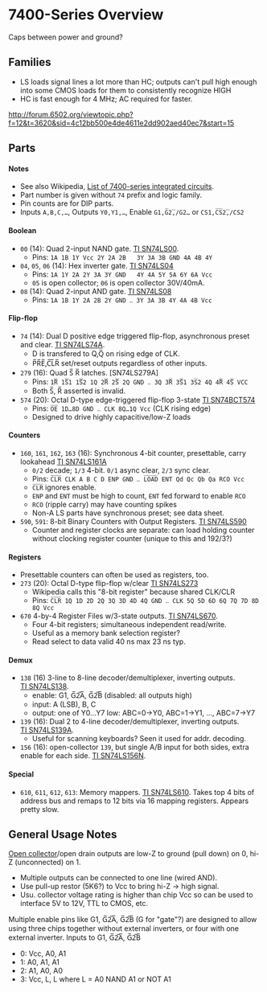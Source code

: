 7400-Series Overview
====================

Caps between power and ground?

Families
--------

- LS loads signal lines a lot more than HC; outputs can't pull high
  enough into some CMOS loads for them to consistently recognize HIGH
- HC is fast enough for 4 MHz; AC required for faster.


http://forum.6502.org/viewtopic.php?f=12&t=3620&sid=4c12bb500e4de4611e2dd902aed40ec7&start=15

Parts
-----

#### Notes
- See also Wikipedia, [List of 7400-series integrated circuits][wiki].
- Part number is given without `74` prefix and logic family.
- Pin counts are for DIP parts.
- Inputs `A,B,C,…`, Outputs `Y0,Y1,…`, Enable `G1,G̅2̅,/G2…` or `CS1,C̅S̅2̅,/CS2`

#### Boolean

* `00` (14): Quad 2-input NAND gate. [TI SN74LS00].
  - Pins: `1A 1B 1Y Vcc 2Y 2A 2B   3Y 3A 3B GND 4A 4B 4Y`
* `04`, `05`, `06` (14): Hex inverter gate. [TI SN74LS04]
  - Pins: `1A 1Y 2A 2Y 3A 3Y GND   4Y 4A 5Y 5A 6Y 6A Vcc`
  - `05` is open collector; `06` is open collector 30V/40mA.
* `08` (14): Quad 2-input AND gate. [TI SN74LS08]
  - Pins: `1A 1B 1Y 2A 2B 2Y GND ‥ 3Y 3A 3B 4Y 4A 4B Vcc`

#### Flip-flop

* `74` (14): Dual D positive edge triggered flip-flop, asynchronous preset
  and clear. [TI SN74LS74A].
  - D is transfered to Q,Q̅ on rising edge of CLK.
  - P̅R̅E̅,C̅L̅R̅ set/reset outputs regardless of other inputs.
* `279` (16): Quad S̅ R̅ latches. [SN74LS279A]
  - Pins: `1̅R̅ 1̅S̅1 1̅S̅2 1Q 2̅R̅ 2̅S̅ 2Q GND ‥ 3Q 3̅R̅ 3̅S̅1 3S̅2 4Q 4̅R̅ 4̅S̅ VCC`
  - Both S̅, R̅ asserted is invalid.
* `574` (20): Octal D-type edge-triggered flip-flop 3-state [TI SN74BCT574]
  - Pins: `O̅E̅ 1D…8D GND ‥ CLK 8Q…1Q Vcc` (CLK rising edge)
  - Designed to drive highly capacitive/low-Z loads

#### Counters

* `160`, `161`, `162`, `163` (16): Synchronous 4-bit counter,
  presettable, carry lookahead [TI SN74LS161A]
  - `0/2` decade; `1/3` 4-bit. `0/1` async clear, `2/3` sync clear.
  - Pins: `C̅L̅R̅ CLK A B C D ENP GND ‥ L̅O̅A̅D̅ ENT Qd Qc Qb Qa RCO Vcc`
  - `C̅L̅R̅` ignores enable.
  - `ENP` and `ENT` must be high to count, `ENT` fed forward to enable `RCO`
  - `RCO` (ripple carry) may have counting spikes
  - Non-A LS parts have synchronous preset; see data sheet.
* `590`, `591`: 8-bit Binary Counters with Output Registers. [TI SN74LS590]
  - Counter and register clocks are separate: can load holding counter
    without clocking register counter (unique to this and 192/3?)

#### Registers

* Presettable counters can often be used as registers, too.
* `273` (20): Octal D-type flip-flop w/clear [TI SN74LS273]
  - Wikipedia calls this "8-bit register" because shared CLK/CLR
  - Pins: `C̅L̅R̅ 1Q 1D 2D 2Q 3Q 3D 4D 4Q GND ‥ CLK 5Q 5D 6D 6Q 7Q 7D 8D 8Q Vcc`
* `670` 4-by-4 Register Files w/3-state outputs. [TI SN74LS670].
  - Four 4-bit registers; simultaneous independent read/write.
  - Useful as a memory bank selection register?
  - Read select to data valid 40 ns max 23 ns typ.

#### Demux

* `138` (16) 3-line to 8-line decoder/demultiplexer, inverting outputs.
  [TI SN74LS138].
  - enable: G1, G̅2̅A̅, G̅2̅B̅  (disabled: all outputs high)
  - input: A (LSB), B, C
  - output: one of Y0...Y7 low: ABC=0→Y0, ABC=1→Y1, ..., ABC=7→Y7
* `139` (16): Dual 2 to 4-line decoder/demultiplexer, inverting outputs.
  [TI SN74LS139A].
  - Useful for scanning keyboards? Seen it used for addr. decoding.
* `156` (16): open-collector `139`, but single A/B input for both sides,
  extra enable for each side. [TI SN74LS156N].

#### Special

* `610`, `611`, `612`, `613`: Memory mappers. [TI SN74LS610].
  Takes top 4 bits of address bus and remaps to 12 bits via 16 mapping
  registers. Appears pretty slow.


General Usage Notes
-------------------

[Open collector]/open drain outputs are low-Z to ground (pull down) on 0,
hi-Z (unconnected) on 1.
- Multiple outputs can be connected to one line (wired AND).
- Use pull-up restor (5K6?) to Vcc to bring hi-Z → high signal.
- Usu. collector voltage rating is higher than chip Vcc so can be used to
  interface 5V to 12V, TTL to CMOS, etc.

Multiple enable pins like G1, G̅2̅A̅, G̅2̅B̅ (G for "gate"?) are designed to
allow using three chips together without external inverters, or four with
one external inverter. Inputs to G1, G̅2̅A̅, G̅2̅B̅
- 0: Vcc, A0, A1
- 1:  A0, A1, A1
- 2:  A1, A0, A0
- 3: Vcc,  L,  L where L = A0 NAND A1 or NOT A1



[open collector]: https://en.wikipedia.org/wiki/Open_collector
[wiki]: https://en.wikipedia.org/wiki/List_of_7400-series_integrated_circuits

[TI SN74LS00]: http://www.ti.com/lit/gpn/sn74ls00
[TI SN74LS04]: http://www.ti.com/lit/ds/symlink/sn74ls04.pdf
[TI SN74LS08]: http://www.ti.com/lit/ds/symlink/sn74ls08.pdf
[TI SN74LS74A]: http://www.ti.com/lit/ds/symlink/sn74ls74a.pdf
[TI SN74LS138]: http://www.ti.com/lit/gpn/sn74ls138
[TI SN74LS139A]: http://www.ti.com/lit/gpn/sn74ls139a
[TI SN74LS156N]: http://www.ti.com/product/sn74ls156/technicaldocuments
[TI SN74LS161A]: http://www.ti.com/lit/ds/symlink/sn74ls161a.pdf
[TI SN74LS273]: http://www.ti.com/lit/ds/symlink/sn74ls273.pdf
[TI SN74LS279A]: http://www.ti.com/lit/ds/symlink/sn54ls279a.pdf
[TI SN74BCT574]: http://www.ti.com/lit/ds/symlink/sn74bct574.pdf
[TI SN74LS590]: http://www.ti.com/lit/ds/symlink/sn74ls590.pdf
[TI SN74LS610]: https://datasheet.datasheetarchive.com/originals/scans/Scans-067/DSA2IH00212377.pdf
[TI SN74LS670]: http://www.ti.com/lit/ds/symlink/sn54ls670.pdf
